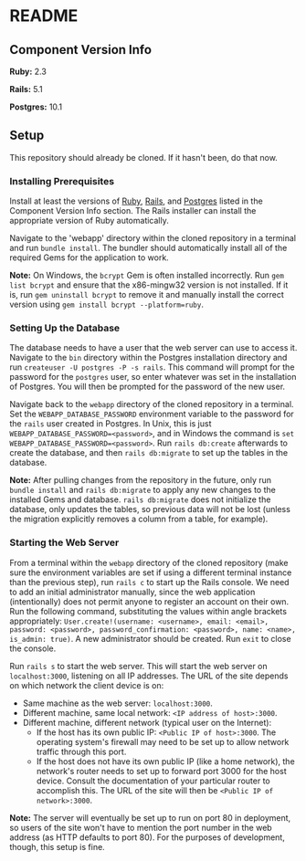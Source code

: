 # README

## Component Version Info

__Ruby:__ 2.3

__Rails:__ 5.1

__Postgres:__ 10.1

## Setup

This repository should already be cloned. If it hasn't been, do that now.

### Installing Prerequisites

Install at least the versions of [Ruby](https://rubyinstaller.org/), [Rails](http://railsinstaller.org/en), and [Postgres](https://www.postgresql.org/download/) listed in the Component Version Info section. The Rails installer can install the appropriate version of Ruby automatically.

Navigate to the 'webapp' directory within the cloned repository in a terminal and run `bundle install`. The bundler should automatically install all of the required Gems for the application to work.

__Note:__ On Windows, the `bcrypt` Gem is often installed incorrectly. Run `gem list bcrypt` and ensure that the x86-mingw32 version is not installed. If it is, run `gem uninstall bcrypt` to remove it and manually install the correct version using `gem install bcrypt --platform=ruby`.

### Setting Up the Database

The database needs to have a user that the web server can use to access it. Navigate to the `bin` directory within the Postgres installation directory and run `createuser -U postgres -P -s rails`. This command will prompt for the password for the `postgres` user, so enter whatever was set in the installation of Postgres. You will then be prompted for the password of the new user.

Navigate back to the `webapp` directory of the cloned repository in a terminal. Set the `WEBAPP_DATABASE_PASSWORD` environment variable to the password for the `rails` user created in Postgres. In Unix, this is just `WEBAPP_DATABASE_PASSWORD=<password>`, and in Windows the command is `set WEBAPP_DATABASE_PASSWORD=<password>`. Run `rails db:create` afterwards to create the database, and then `rails db:migrate` to set up the tables in the database.

__Note:__ After pulling changes from the repository in the future, only run `bundle install` and `rails db:migrate` to apply any new changes to the installed Gems and database. `rails db:migrate` does not initialize the database, only updates the tables, so previous data will not be lost (unless the migration explicitly removes a column from a table, for example).

### Starting the Web Server

From a terminal within the `webapp` directory of the cloned repository (make sure the environment variables are set if using a different terminal instance than the previous step), run `rails c` to start up the Rails console. We need to add an initial administrator manually, since the web application (intentionally) does not permit anyone to register an account on their own. Run the following command, substituting the values within angle brackets appropriately: `User.create!(username: <username>, email: <email>, password: <password>, password_confirmation: <password>, name: <name>, is_admin: true)`. A new administrator should be created. Run `exit` to close the console.

Run `rails s` to start the web server. This will start the web server on `localhost:3000`, listening on all IP addresses. The URL of the site depends on which network the client device is on:

* Same machine as the web server: `localhost:3000`.
* Different machine, same local network: `<IP address of host>:3000`.
* Different machine, different network (typical user on the Internet): 
  * If the host has its own public IP: `<Public IP of host>:3000`. The operating system's firewall may need to be set up to allow network traffic through this port.
  * If the host does not have its own public IP (like a home network), the network's router needs to set up to forward port 3000 for the host device. Consult the documentation of your particular router to accomplish this. The URL of the site will then be `<Public IP of network>:3000`.

__Note:__ The server will eventually be set up to run on port 80 in deployment, so users of the site won't have to mention the port number in the web address (as HTTP defaults to port 80). For the purposes of development, though, this setup is fine.
